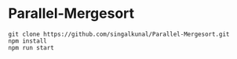 # Parallel-Mergesort
  
    git clone https://github.com/singalkunal/Parallel-Mergesort.git
    npm install    
    npm run start
